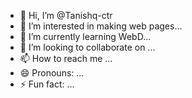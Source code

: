 - 👋 Hi, I’m @Tanishq-ctr
- 👀 I’m interested in making web pages...
- 🌱 I’m currently learning WebD...
- 💞️ I’m looking to collaborate on ...
- 📫 How to reach me ...
- 😄 Pronouns: ...
- ⚡ Fun fact: ...

<!---
Tanishq-ctr/Tanishq-ctr is a ✨ special ✨ repository because its `README.md` (this file) appears on your GitHub profile.
You can click the Preview link to take a look at your changes.
--->
